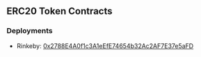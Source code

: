 ## ERC20 Token Contracts

### Deployments

- Rinkeby: [0x2788E4A0f1c3A1eEfE74654b32Ac2AF7E37e5aFD](https://rinkeby.etherscan.io/address/0x2788E4A0f1c3A1eEfE74654b32Ac2AF7E37e5aFD)